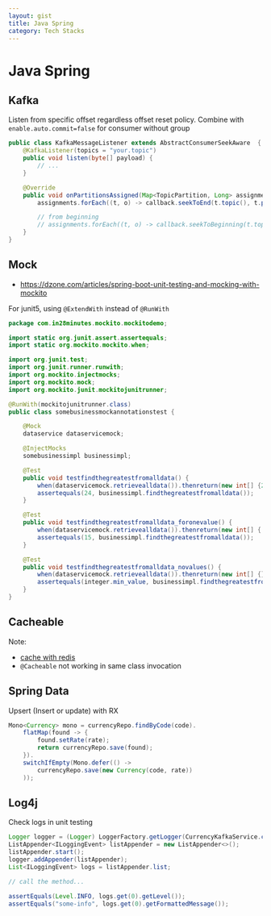 ```yaml
---
layout: gist
title: Java Spring
category: Tech Stacks
---
```


# Java Spring

## Kafka

Listen from specific offset regardless offset reset policy. Combine with `enable.auto.commit=false` for consumer without group
```java
public class KafkaMessageListener extends AbstractConsumerSeekAware  {
    @KafkaListener(topics = "your.topic")
    public void listen(byte[] payload) {
        // ...
    }

    @Override
    public void onPartitionsAssigned(Map<TopicPartition, Long> assignments, ConsumerSeekCallback callback) {
        assignments.forEach((t, o) -> callback.seekToEnd(t.topic(), t.partition()));

        // from beginning
        // assignments.forEach((t, o) -> callback.seekToBeginning(t.topic(), t.partition())); 
    }
}
```

## Mock

- https://dzone.com/articles/spring-boot-unit-testing-and-mocking-with-mockito

For junit5, using `@ExtendWith` instead of `@RunWith`
```java
package com.in28minutes.mockito.mockitodemo;

import static org.junit.assert.assertequals;
import static org.mockito.mockito.when;

import org.junit.test;
import org.junit.runner.runwith;
import org.mockito.injectmocks;
import org.mockito.mock;
import org.mockito.junit.mockitojunitrunner;

@RunWith(mockitojunitrunner.class)
public class somebusinessmockannotationstest {

    @Mock
    dataservice dataservicemock;

    @InjectMocks
    somebusinessimpl businessimpl;

    @Test
    public void testfindthegreatestfromalldata() {
        when(dataservicemock.retrievealldata()).thenreturn(new int[] {24,15,3});
        assertequals(24, businessimpl.findthegreatestfromalldata());
    }

    @Test
    public void testfindthegreatestfromalldata_foronevalue() {
        when(dataservicemock.retrievealldata()).thenreturn(new int[] { 15});
        assertequals(15, businessimpl.findthegreatestfromalldata());
    }

    @Test
    public void testfindthegreatestfromalldata_novalues() {
        when(dataservicemock.retrievealldata()).thenreturn(new int[] {});
        assertequals(integer.min_value, businessimpl.findthegreatestfromalldata());
    }
}
```


## Cacheable

Note:
- [cache with redis](https://grizzlysoftware.pl/spring-boot-cache-with-redis/)
- `@Cacheable` not working in same class invocation


## Spring Data

Upsert (Insert or update) with RX
```java
Mono<Currency> mono = currencyRepo.findByCode(code).
    flatMap(found -> {
        found.setRate(rate);
        return currencyRepo.save(found);
    }).
    switchIfEmpty(Mono.defer(() ->
        currencyRepo.save(new Currency(code, rate))
    ));
```

## Log4j

Check logs in unit testing
```java
Logger logger = (Logger) LoggerFactory.getLogger(CurrencyKafkaService.class);
ListAppender<ILoggingEvent> listAppender = new ListAppender<>();
listAppender.start();
logger.addAppender(listAppender);
List<ILoggingEvent> logs = listAppender.list;

// call the method...

assertEquals(Level.INFO, logs.get(0).getLevel());
assertEquals("some-info", logs.get(0).getFormattedMessage());
```


